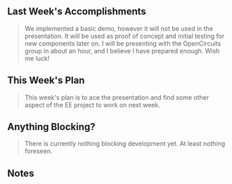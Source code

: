 ## Last Week's Accomplishments

> We implemented a basic demo, however it will not be used in the presentation. 
It will be used as proof of concept and initial testing for new components later on.
I will be presenting with the OpenCircuits group in about an hour, and I believe I
have prepared enough. Wish me luck!

## This Week's Plan

> This week's plan is to ace the presentation and find some other aspect of the EE project
to work on next week.

## Anything Blocking?

>  There is currently nothing blocking development yet.  At least nothing foreseen. 


## Notes

